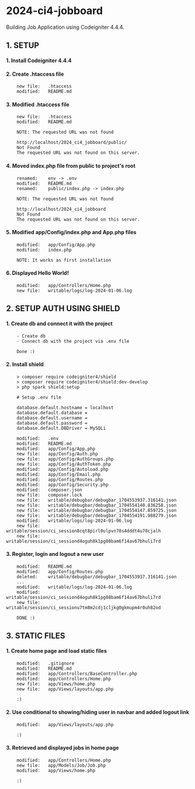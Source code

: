 # 2024-ci4-jobboard
Building Job Application using Codeigniter 4.4.4.


## 1. SETUP

#### 1. Install Codeigniter 4.4.4

#### 2. Create .htaccess file

        new file:   .htaccess
        modified:   README.md

#### 3. Modified .htaccess file

        new file:   .htaccess
        modified:   README.md

        NOTE: The requested URL was not found

        http://localhost/2024_ci4_jobboard/public/
        Not Found
        The requested URL was not found on this server.

#### 4. Moved index.php file from public to project's root

        renamed:    env -> .env
        modified:   README.md
        renamed:    public/index.php -> index.php

        NOTE: The requested URL was not found

        http://localhost/2024_ci4_jobboard
        Not Found
        The requested URL was not found on this server.

#### 5. Modified app/Config/index.php and App.php files

        modified:   app/Config/App.php
        modified:   index.php

        NOTE: It works as first installation

#### 6. Displayed Hello World!

        modified:   app/Controllers/Home.php
        new file:   writable/logs/log-2024-01-06.log


## 2. SETUP AUTH USING SHIELD

#### 1. Create db and connect it with the project

        - Create db
        - Connect db with the project via .env file

        Done :)

#### 2. Install shield

        > composer require codeigniter4/shield
        > composer require codeigniter4/shield:dev-develop
        > php spark shield:setup

        # Setup .env file

		database.default.hostname = localhost
		database.default.database = 
		database.default.username = 
		database.default.password = 
		database.default.DBDriver = MySQLi

        modified:   .env
        modified:   README.md
        modified:   app/Config/App.php
        new file:   app/Config/Auth.php
        new file:   app/Config/AuthGroups.php
        new file:   app/Config/AuthToken.php
        modified:   app/Config/Autoload.php
        modified:   app/Config/Email.php
        modified:   app/Config/Routes.php
        modified:   app/Config/Security.php
        modified:   composer.json
        new file:   composer.lock
        new file:   writable/debugbar/debugbar_1704553937.316141.json
        new file:   writable/debugbar/debugbar_1704554140.836258.json
        new file:   writable/debugbar/debugbar_1704554147.859725.json
        new file:   writable/debugbar/debugbar_1704554191.988279.json
        modified:   writable/logs/log-2024-01-06.log
        new file:   writable/session/ci_session8cqt8pirl0ulpvn78s4dddt4u78cjalh
        new file:   writable/session/ci_sessiond4oguh8k1pg08bam6f14av67bhuli7rd

#### 3. Register, login and logout a new user

        modified:   README.md
        modified:   app/Config/Routes.php
        deleted:    writable/debugbar/debugbar_1704553937.316141.json
        ...
        modified:   writable/logs/log-2024-01-06.log
        modified:   writable/session/ci_sessiond4oguh8k1pg08bam6f14av67bhuli7rd
        new file:   writable/session/ci_sessionu7tm8m2cdj1cljkg0gkmupm4r0uh82od

        DONE :)


## 3. STATIC FILES

#### 1. Create home page and load static files

        modified:   .gitignore
        modified:   README.md
        modified:   app/Controllers/BaseController.php
        modified:   app/Controllers/Home.php
        new file:   app/Views/home.php
        new file:   app/Views/layouts/app.php

        :)

#### 2. Use conditional to showing/hiding user in navbar and added logout link

        modified:   app/Views/layouts/app.php

        :)

#### 3. Retrieved and displayed jobs in home page

        modified:   app/Controllers/Home.php
        new file:   app/Models/Job/Job.php
        modified:   app/Views/home.php

        :)